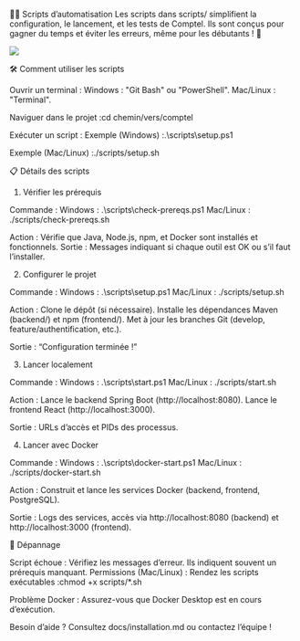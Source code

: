 🧙‍♂️ Scripts d’automatisation
Les scripts dans scripts/ simplifient la configuration, le lancement, et les tests de Comptel. Ils sont conçus pour gagner du temps et éviter les erreurs, même pour les débutants ! 🚀


![](C:\Users\pc\Documents\C.png)

🛠️ Comment utiliser les scripts

Ouvrir un terminal :
Windows : "Git Bash" ou "PowerShell".
Mac/Linux : "Terminal".


Naviguer dans le projet :cd chemin/vers/comptel


Exécuter un script :
Exemple (Windows) :.\scripts\setup.ps1


Exemple (Mac/Linux) :./scripts/setup.sh






📋 Détails des scripts
1. Vérifier les prérequis

Commande :
Windows : .\scripts\check-prereqs.ps1
Mac/Linux : ./scripts/check-prereqs.sh


Action : Vérifie que Java, Node.js, npm, et Docker sont installés et fonctionnels.
Sortie : Messages indiquant si chaque outil est OK ou s’il faut l’installer.

2. Configurer le projet

Commande :
Windows : .\scripts\setup.ps1
Mac/Linux : ./scripts/setup.sh


Action :
Clone le dépôt (si nécessaire).
Installe les dépendances Maven (backend/) et npm (frontend/).
Met à jour les branches Git (develop, feature/authentification, etc.).


Sortie : “Configuration terminée !”

3. Lancer localement

Commande :
Windows : .\scripts\start.ps1
Mac/Linux : ./scripts/start.sh


Action :
Lance le backend Spring Boot (http://localhost:8080).
Lance le frontend React (http://localhost:3000).


Sortie : URLs d’accès et PIDs des processus.

4. Lancer avec Docker

Commande :
Windows : .\scripts\docker-start.ps1
Mac/Linux : ./scripts/docker-start.sh


Action :
Construit et lance les services Docker (backend, frontend, PostgreSQL).


Sortie : Logs des services, accès via http://localhost:8080 (backend) et http://localhost:3000 (frontend).


🐛 Dépannage

Script échoue : Vérifiez les messages d’erreur. Ils indiquent souvent un prérequis manquant.
Permissions (Mac/Linux) : Rendez les scripts exécutables :chmod +x scripts/*.sh


Problème Docker : Assurez-vous que Docker Desktop est en cours d’exécution.

Besoin d’aide ? Consultez docs/installation.md ou contactez l’équipe !
